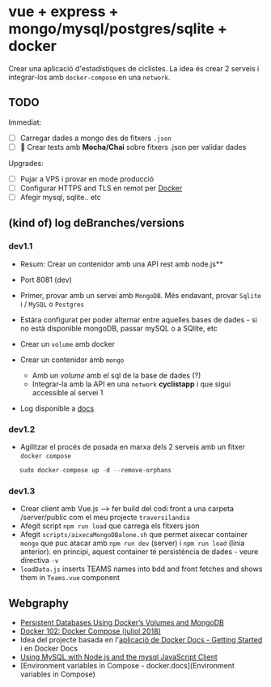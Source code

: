 # vue + express + mongo/mysql/postgres/sqlite + docker

Crear una aplicació d'estadístiques de ciclistes.
La idea és crear 2 serveis i integrar-los amb `docker-compose` en una `network`. 

## TODO

Immediat:

- [ ] Carregar dades a mongo des de fitxers `.json`
- [ ] :hammer: Crear tests amb **Mocha/Chai** sobre fitxers .json per validar dades

Upgrades:

- [ ] Pujar a VPS i provar en mode producció
- [ ] Configurar HTTPS and TLS en remot per [Docker](https://docs.docker.com/engine/security/https/#:~:text=If%20you%20need%20Docker%20to,certificate%20signed%20by%20that%20CA.)
- [ ] Afegir mysql, sqlite.. etc

## (kind of) log deBranches/versions

### dev1.1

  - Resum: Crear un contenidor amb una API rest amb node.js**
  - Port 8081 (dev)
  - Primer, provar amb un servei amb `MongoDB`. Més endavant, provar `Sqlite` i  / `MySQL` o `Postgres`
  - Estàra configurat per poder alternar entre aquelles bases de dades - si no està disponible mongoDB, passar mySQL o a SQlite, etc
  - Crear un `volume` amb docker
  - Crear un contenidor amb `mongo`
    - Amb un _volume_ amb el sql de la base de dades (?)
    - Integrar-la amb la API en una `network` **cyclistapp** i que sigui accessible al servei 1

  - Log disponible a [docs](./docs/log.md)

### dev1.2

  - Agilitzar el procés de posada en marxa dels 2 serveis amb un fitxer `docker compose`
  ```js
     sudo docker-compose up -d --remove-orphans
  ```

### dev1.3 
  - Crear client amb Vue.js  --> fer build del codi front a una carpeta  /server/public  com el meu projecte `traversilandia`
  - Afegit script `npm run load` que carrega els fitxers json
  - Afegit `scripts/aixecaMongoDBalone.sh` que permet aixecar container `mongo` que puc atacar amb `npm run dev` (server) i `npm run load` (linia anterior). en principi, aquest container té persistència de dades - veure directiva `-v`
  - `loadData.js` inserts TEAMS names into bdd and front fetches and shows them in `Teams.vue` component


## Webgraphy
- [Persistent Databases Using Docker’s Volumes and MongoDB](https://medium.com/better-programming/persistent-databases-using-dockers-volumes-and-mongodb-9ac284c25b39)
- [Docker 102: Docker Compose (juliol 2018)](https://itnext.io/docker-102-docker-compose-6bec46f18a0e)
- Idea del projecte basada en  l'[aplicació de Docker Docs - Getting Started](https://docs.docker.com/get-started/02_our_app/) i en Docker Docs
- [Using MySQL with Node.js and the mysql JavaScript Client](https://www.sitepoint.com/using-node-mysql-javascript-client/)
- [Environment variables in Compose - docker.docs](Environment variables in Compose)